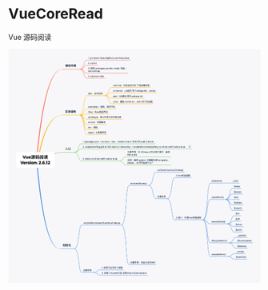 # VueCoreRead

Vue 源码阅读

![](https://github.com/18zili/VueCoreRead/blob/main/Vue%E6%BA%90%E7%A0%81%E9%98%85%E8%AF%BBVersion:2.6.12.png)
